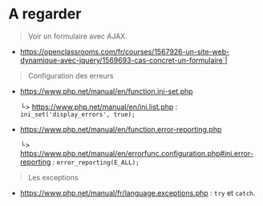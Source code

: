 # A regarder

> Voir un formulaire avec AJAX.

- https://openclassrooms.com/fr/courses/1567926-un-site-web-dynamique-avec-jquery/1569693-cas-concret-un-formulaire`|

> Configuration des erreurs

- https://www.php.net/manual/en/function.ini-set.php

  └>  https://www.php.net/manual/en/ini.list.php : `ini_set('display_errors', true);`

- https://www.php.net/manual/en/function.error-reporting.php

  └> https://www.php.net/manual/en/errorfunc.configuration.php#ini.error-reporting : `error_reporting(E_ALL);`

> Les exceptions

- https://www.php.net/manual/fr/language.exceptions.php : `try` et `catch`.